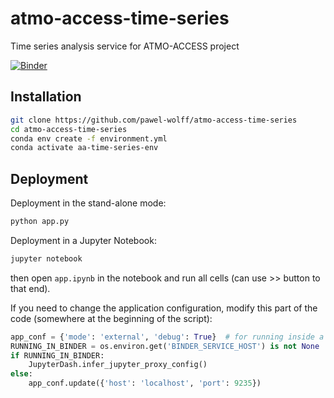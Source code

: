 # atmo-access-time-series
Time series analysis service for ATMO-ACCESS project

[![Binder](https://notebooks.gesis.org/binder/badge_logo.svg)](https://mybinder.org/v2/gh/pawel-wolff/atmo-access-time-series/HEAD?urlpath=/tree/app.ipynb)

## Installation
```sh
git clone https://github.com/pawel-wolff/atmo-access-time-series
cd atmo-access-time-series
conda env create -f environment.yml
conda activate aa-time-series-env
```

## Deployment
Deployment in the stand-alone mode:
```sh
python app.py
```

Deployment in a Jupyter Notebook:
```sh
jupyter notebook
```
then open `app.ipynb` in the notebook and run all cells (can use >> button to that end).

If you need to change the application configuration, modify this part of the code (somewhere at the beginning of the script):
```python
app_conf = {'mode': 'external', 'debug': True}  # for running inside a Jupyter notebook change 'mode' to 'inline'
RUNNING_IN_BINDER = os.environ.get('BINDER_SERVICE_HOST') is not None
if RUNNING_IN_BINDER:
    JupyterDash.infer_jupyter_proxy_config()
else:
    app_conf.update({'host': 'localhost', 'port': 9235})
```
